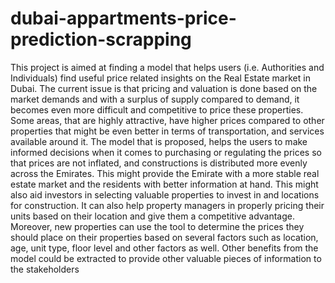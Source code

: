 # dubai-appartments-price-prediction-scrapping

This project is aimed at finding a model that helps users (i.e. Authorities and Individuals)
find useful price related insights on the Real Estate market in Dubai. The current issue is that
pricing and valuation is done based on the market demands and with a surplus of supply
compared to demand, it becomes even more difficult and competitive to price these
properties. Some areas, that are highly attractive, have higher prices compared to other
properties that might be even better in terms of  transportation, and services available
around it. The model that is proposed, helps the users to make informed decisions when it
comes to purchasing or regulating the prices so that prices are not inflated, and
constructions is distributed more evenly across the Emirates. This might provide the Emirate
with a more stable real estate market and the residents with better information at hand.
This might also aid investors in selecting valuable properties to invest in and locations for
construction. It can also help property managers in properly pricing their units based on
their location and give them a competitive advantage. Moreover, new properties can use
the tool to determine the prices they should place on their properties based on several
factors such as location, age, unit type, floor level and other factors as well. Other benefits
from the model could be extracted to provide other valuable pieces of information to the
stakeholders
